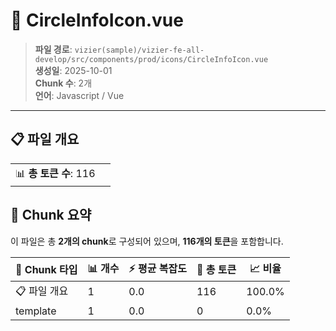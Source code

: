 # 📄 CircleInfoIcon.vue

> **파일 경로**: `vizier(sample)/vizier-fe-all-develop/src/components/prod/icons/CircleInfoIcon.vue`  
> **생성일**: 2025-10-01  
> **Chunk 수**: 2개  
> **언어**: Javascript / Vue
---


## 📋 파일 개요

| | |
|--|--|
| 📊 **총 토큰 수**: 116 |  |






## 🧩 Chunk 요약

이 파일은 총 **2개의 chunk**로 구성되어 있으며, **116개의 토큰**을 포함합니다.

| 🧩 Chunk 타입 | 📊 개수 | ⚡ 평균 복잡도 | 📝 총 토큰 | 📈 비율 |
|---------------|--------|-------------|----------|--------|
| 📋 파일 개요 | 1 | 0.0 | 116 | 100.0% |
| template | 1 | 0.0 | 0 | 0.0% |

